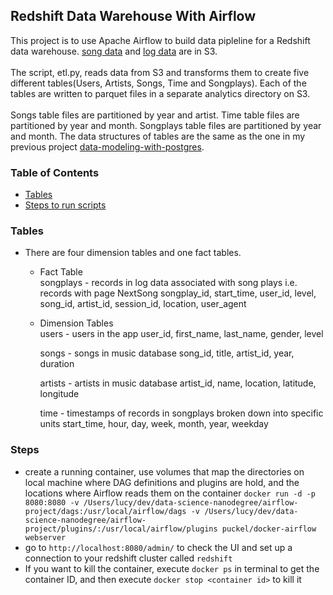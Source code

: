  ## Redshift Data Warehouse With Airflow
 
This project is to use Apache Airflow to build data pipleline for a Redshift data warehouse. [song data](https://s3.console.aws.amazon.com/s3/buckets/udacity-dend/song_data/?region=us-west-2&tab=overview) and [log data](https://s3.console.aws.amazon.com/s3/buckets/udacity-dend/log_data/?region=us-west-2&tab=overview) are in S3. <br /><br />
The script, etl.py, reads data from S3 and transforms them to create five different tables(Users, Artists, Songs, Time and Songplays). Each of the tables are written to parquet files in a separate analytics directory on S3.  <br /><br /> Songs table files are partitioned by year and artist. Time table files are partitioned by year and month. Songplays table files are partitioned by year and month.
The data structures of tables are the same as the one in my previous project  [data-modeling-with-postgres](https://github.com/hello-lucy-wu/data-modeling-with-postgres#Data). 

### Table of Contents
* [Tables](#Tables)
* [Steps to run scripts](#Steps)

### Tables
* There are four dimension tables and one fact tables.
    - Fact Table \
        songplays - records in log data associated with song plays i.e. records with page NextSong songplay_id, start_time, user_id, level, song_id, artist_id, session_id, location, user_agent

    - Dimension Tables \
        users - users in the app
        user_id, first_name, last_name, gender, level

        songs - songs in music database
        song_id, title, artist_id, year, duration

        artists - artists in music database
        artist_id, name, location, latitude, longitude

        time - timestamps of records in songplays broken down into specific units
        start_time, hour, day, week, month, year, weekday


### Steps 
* create a running container, use volumes that map the directories on local machine where DAG definitions and plugins are hold, and the locations where Airflow reads them on the container `docker run -d -p 8080:8080 -v /Users/lucy/dev/data-science-nanodegree/airflow-project/dags:/usr/local/airflow/dags -v /Users/lucy/dev/data-science-nanodegree/airflow-project/plugins/:/usr/local/airflow/plugins puckel/docker-airflow webserver`
* go to `http://localhost:8080/admin/` to check the UI and set up a connection to your redshift cluster called `redshift`
* If you want to kill the container, execute `docker ps` in terminal to get the container ID, and then execute `docker stop <container id>` to kill it
 
